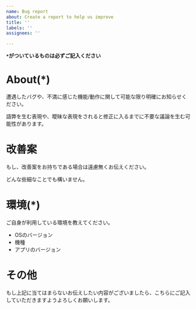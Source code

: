 ```yaml
---
name: Bug report
about: Create a report to help us improve
title: ''
labels: ''
assignees: ''

---
```

__**`*`がついているものは必ずご記入ください**__

# About(*)
遭遇したバグや、不満に感じた機能/動作に関して可能な限り明確にお知らせください。

語弊を生む表現や、曖昧な表現をされると修正に入るまでに不要な議論を生む可能性があります。

# 改善案
もし、改善案をお持ちである場合は遠慮無くお伝えください。

どんな些細なことでも構いません。

# 環境(*)
ご自身が利用している環境を教えてください。
- OSのバージョン
- 機種
- アプリのバージョン

# その他
もし上記に当てはまらないお伝えしたい内容がございましたら、こちらにご記入していただきますようよろしくお願いします。